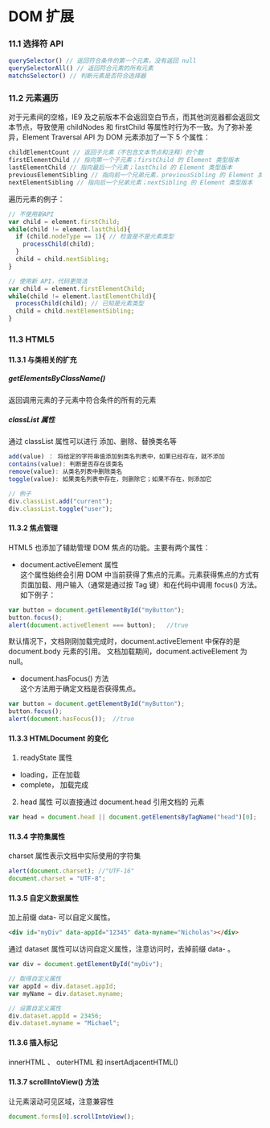 # DOM 扩展

### 11.1 选择符 API
```js
querySelector() // 返回符合条件的第一个元素，没有返回 null
querySelectorAll() // 返回符合元素的所有元素
matchsSelector() // 判断元素是否符合选择器
```

### 11.2 元素遍历
对于元素间的空格，IE9 及之前版本不会返回空白节点，而其他浏览器都会返回文本节点，导致使用 childNodes 和 firstChild 等属性时行为不一致。为了弥补差异，Element Traversal API 为 DOM 元素添加了一下 5 个属性：

```js
childElementCount // 返回子元素（不包含文本节点和注释）的个数
firstElementChild // 指向第一个子元素；firstChild 的 Element 类型版本
lastElementChild // 指向最后一个元素；lastChild 的 Element 类型版本
previousElementSibling // 指向前一个兄弟元素，previousSibling 的 Element 类型版本
nextElementSibling // 指向后一个兄弟元素；nextSibling 的 Element 类型版本
```

遍历元素的例子：
```js
// 不使用新API
var child = element.firstChild;
while(child != element.lastChild){
  if (child.nodeType == 1){ // 检查是不是元素类型
    processChild(child);
  }
  child = child.nextSibling;
}

// 使用新 API，代码更简洁
var child = element.firstElementChild;
while(child != element.lastElementChild){
  processChild(child); // 已知是元素类型
  child = child.nextElementSibling;
}
```

### 11.3 HTML5

#### 11.3.1 与类相关的扩充

##### getElementsByClassName()
返回调用元素的子元素中符合条件的所有的元素

##### classList 属性
通过 classList 属性可以进行 添加、删除、替换类名等

```js
add(value) ： 将给定的字符串值添加到类名列表中，如果已经存在，就不添加
contains(value): 判断是否存在该类名
remove(value): 从类名列表中删除类名
toggle(value): 如果类名列表中存在，则删除它；如果不存在，则添加它

// 例子
div.classList.add("current");
div.classList.toggle("user");
```

#### 11.3.2 焦点管理
HTML5 也添加了辅助管理 DOM 焦点的功能。主要有两个属性：

- document.activeElement 属性  
这个属性始终会引用 DOM 中当前获得了焦点的元素。元素获得焦点的方式有页面加载、用户输入（通常是通过按 Tag 键）和在代码中调用 focus() 方法。如下例子：

```js
var button = document.getElementById("myButton");
button.focus();
alert(document.activeElement === button);   //true
```

默认情况下，文档刚刚加载完成时，document.activeElement 中保存的是 document.body 元素的引用。 文档加载期间，document.activeElement 为 null。

- document.hasFocus() 方法  
这个方法用于确定文档是否获得焦点。

```js
var button = document.getElementById("myButton");
button.focus();
alert(document.hasFocus());  //true
```

#### 11.3.3 HTMLDocument 的变化

1. readyState 属性

- loading，正在加载
- complete， 加载完成

2. head 属性
可以直接通过 document.head 引用文档的 <head> 元素
```js
var head = document.head || document.getElementsByTagName("head")[0];
```

#### 11.3.4 字符集属性
charset 属性表示文档中实际使用的字符集

```js
alert(document.charset); //"UTF-16"
document.charset = "UTF-8";
```

#### 11.3.5 自定义数据属性
加上前缀 data- 可以自定义属性。

```html
<div id="myDiv" data-appId="12345" data-myname="Nicholas"></div>
```

通过 dataset 属性可以访问自定义属性，注意访问时，去掉前缀 data- 。
```js
var div = document.getElementById("myDiv");

// 取得自定义属性
var appId = div.dataset.appId; 
var myName = div.dataset.myname;

// 设置自定义属性
div.dataset.appId = 23456; 
div.dataset.myname = "Michael";
```

#### 11.3.6 插入标记

innerHTML 、 outerHTML 和 insertAdjacentHTML()

#### 11.3.7 scrollIntoView() 方法
让元素滚动可见区域，注意兼容性

```js
document.forms[0].scrollIntoView();
```
